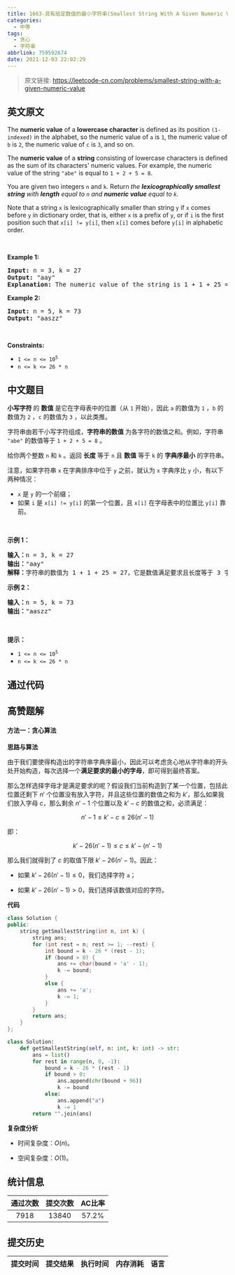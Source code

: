 ```yaml
---
title: 1663-具有给定数值的最小字符串(Smallest String With A Given Numeric Value)
categories:
  - 中等
tags:
  - 贪心
  - 字符串
abbrlink: 759592674
date: 2021-12-03 22:02:29
---
```


> 原文链接: https://leetcode-cn.com/problems/smallest-string-with-a-given-numeric-value


## 英文原文
<div><p>The <strong>numeric value</strong> of a <strong>lowercase character</strong> is defined as its position <code>(1-indexed)</code> in the alphabet, so the numeric value of <code>a</code> is <code>1</code>, the numeric value of <code>b</code> is <code>2</code>, the numeric value of <code>c</code> is <code>3</code>, and so on.</p>

<p>The <strong>numeric value</strong> of a <strong>string</strong> consisting of lowercase characters is defined as the sum of its characters&#39; numeric values. For example, the numeric value of the string <code>&quot;abe&quot;</code> is equal to <code>1 + 2 + 5 = 8</code>.</p>

<p>You are given two integers <code>n</code> and <code>k</code>. Return <em>the <strong>lexicographically smallest string</strong> with <strong>length</strong> equal to <code>n</code> and <strong>numeric value</strong> equal to <code>k</code>.</em></p>

<p>Note that a string <code>x</code> is lexicographically smaller than string <code>y</code> if <code>x</code> comes before <code>y</code> in dictionary order, that is, either <code>x</code> is a prefix of <code>y</code>, or if <code>i</code> is the first position such that <code>x[i] != y[i]</code>, then <code>x[i]</code> comes before <code>y[i]</code> in alphabetic order.</p>

<p>&nbsp;</p>
<p><strong>Example 1:</strong></p>

<pre>
<strong>Input:</strong> n = 3, k = 27
<strong>Output:</strong> &quot;aay&quot;
<strong>Explanation:</strong> The numeric value of the string is 1 + 1 + 25 = 27, and it is the smallest string with such a value and length equal to 3.
</pre>

<p><strong>Example 2:</strong></p>

<pre>
<strong>Input:</strong> n = 5, k = 73
<strong>Output:</strong> &quot;aaszz&quot;
</pre>

<p>&nbsp;</p>
<p><strong>Constraints:</strong></p>

<ul>
	<li><code>1 &lt;= n &lt;= 10<sup>5</sup></code></li>
	<li><code>n &lt;= k &lt;= 26 * n</code></li>
</ul>
</div>

## 中文题目
<div><p><strong>小写字符 </strong>的 <strong>数值</strong> 是它在字母表中的位置（从 <code>1</code> 开始），因此 <code>a</code> 的数值为 <code>1</code> ，<code>b</code> 的数值为 <code>2</code> ，<code>c</code> 的数值为 <code>3</code> ，以此类推。</p>

<p>字符串由若干小写字符组成，<strong>字符串的数值</strong> 为各字符的数值之和。例如，字符串 <code>"abe"</code> 的数值等于 <code>1 + 2 + 5 = 8</code> 。</p>

<p>给你两个整数 <code>n</code> 和 <code>k</code> 。返回 <strong>长度</strong> 等于 <code>n</code> 且 <strong>数值</strong> 等于 <code>k</code> 的 <strong>字典序最小</strong> 的字符串。</p>

<p>注意，如果字符串 <code>x</code> 在字典排序中位于 <code>y</code> 之前，就认为 <code>x</code> 字典序比 <code>y</code> 小，有以下两种情况：</p>

<ul>
	<li><code>x</code> 是 <code>y</code> 的一个前缀；</li>
	<li>如果 <code>i</code> 是 <code>x[i] != y[i]</code> 的第一个位置，且 <code>x[i]</code> 在字母表中的位置比 <code>y[i]</code> 靠前。</li>
</ul>

<p> </p>

<p><strong>示例 1：</strong></p>

<pre>
<strong>输入：</strong>n = 3, k = 27
<strong>输出：</strong>"aay"
<strong>解释：</strong>字符串的数值为 1 + 1 + 25 = 27，它是数值满足要求且长度等于 3 字典序最小的字符串。</pre>

<p><strong>示例 2：</strong></p>

<pre>
<strong>输入：</strong>n = 5, k = 73
<strong>输出：</strong>"aaszz"
</pre>

<p> </p>

<p><strong>提示：</strong></p>

<ul>
	<li><code>1 <= n <= 10<sup>5</sup></code></li>
	<li><code>n <= k <= 26 * n</code></li>
</ul>
</div>

## 通过代码
<RecoDemo>
</RecoDemo>


## 高赞题解
#### 方法一：贪心算法

**思路与算法**

由于我们要使得构造出的字符串字典序最小，因此可以考虑贪心地从字符串的开头处开始构造，每次选择一个**满足要求的最小的字母**，即可得到最终答案。

那么怎样选择字母才是满足要求的呢？假设我们当前构造到了某一个位置，包括此位置还剩下 $n'$ 个位置没有放入字符，并且这些位置的数值之和为 $k'$，那么如果我们放入字母 $c$，那么剩余 $n'-1$ 个位置以及 $k'-c$ 的数值之和，必须满足：

$$
n'-1 \leq k'-c \leq 26(n'-1)
$$

即：

$$
k'-26(n'-1) \leq c \leq k'-(n'-1)
$$

那么我们就得到了 $c$ 的取值下限 $k'-26(n'-1)$。因此：

- 如果 $k'-26(n'-1) \leq 0$，我们选择字符 $\texttt{a}$；

- 如果 $k'-26(n'-1) > 0$，我们选择该数值对应的字符。

**代码**

```C++ [sol1-C++]
class Solution {
public:
    string getSmallestString(int n, int k) {
        string ans;
        for (int rest = n; rest >= 1; --rest) {
            int bound = k - 26 * (rest - 1);
            if (bound > 0) {
                ans += char(bound + 'a' - 1);
                k -= bound;
            }
            else {
                ans += 'a';
                k -= 1;
            }
        }
        return ans;
    }
};
```

```Python [sol1-Python3]
class Solution:
    def getSmallestString(self, n: int, k: int) -> str:
        ans = list()
        for rest in range(n, 0, -1):
            bound = k - 26 * (rest - 1)
            if bound > 0:
                ans.append(chr(bound + 96))
                k -= bound
            else:
                ans.append("a")
                k -= 1
        return "".join(ans)

```

**复杂度分析**

- 时间复杂度：$O(n)$。

- 空间复杂度：$O(1)$。


## 统计信息
| 通过次数 | 提交次数 | AC比率 |
| :------: | :------: | :------: |
|    7918    |    13840    |   57.2%   |

## 提交历史
| 提交时间 | 提交结果 | 执行时间 |  内存消耗  | 语言 |
| :------: | :------: | :------: | :--------: | :--------: |
